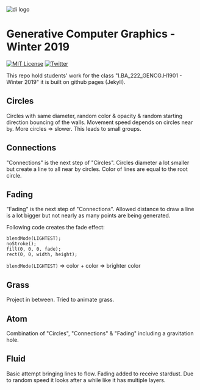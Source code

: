![di logo](https://raw.githubusercontent.com/digitalideation/ba_222_gencg_h1901/master/docs/assets/images/di-logo-small.jpg "di logo")

# Generative Computer Graphics - Winter 2019

[![MIT License](https://img.shields.io/badge/license-MIT-blue.svg)](http://opensource.org/licenses/MIT)
[![Twitter](https://img.shields.io/twitter/url/https/github.com/webslides/webslides.svg?style=social)](https://twitter.com/digideation)

This repo hold students' work for the class "I.BA_222_GENCG.H1901 - Winter 2019" it is built on github pages (Jekyll).

## Circles

Circles with same diameter, random color & opacity & random starting direction bouncing of the walls. Movement speed depends on circles near by.
More circles => slower. This leads to small groups.

## Connections

"Connections" is the next step of "Circles". Circles diameter a lot smaller but create a line to all near by circles. Color of lines are equal to the root circle.

## Fading

"Fading" is the next step of "Connections". Allowed distance to draw a line is a lot bigger but not nearly as many points are being generated.

Following code creates the fade effect:
```
blendMode(LIGHTEST);
noStroke();
fill(0, 0, 0, fade);
rect(0, 0, width, height);
```
`blendMode(LIGHTEST)` => color + color => brighter color

## Grass

Project in between. Tried to animate grass.

## Atom

Combination of "Circles", "Connections" & "Fading" including a gravitation hole.

## Fluid

Basic attempt bringing lines to flow. Fading added to receive stardust. Due to random speed it looks after a while like it has multiple layers.
